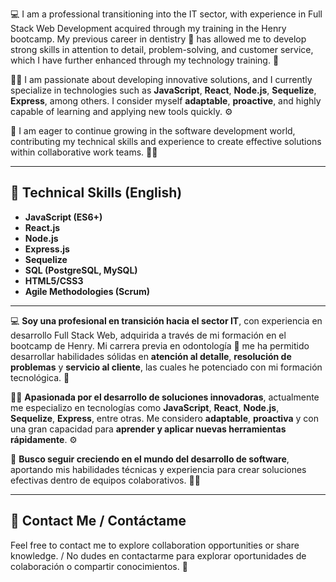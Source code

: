 💻 I am a professional transitioning into the IT sector, with experience in Full Stack Web Development acquired through my training in the Henry bootcamp. My previous career in dentistry 🦷 has allowed me to develop strong skills in attention to detail, problem-solving, and customer service, which I have further enhanced through my technology training. 🚀

👩‍💻 I am passionate about developing innovative solutions, and I currently specialize in technologies such as **JavaScript**, **React**, **Node.js**, **Sequelize**, **Express**, among others. I consider myself **adaptable**, **proactive**, and highly capable of learning and applying new tools quickly. ⚙️

🎯 I am eager to continue growing in the software development world, contributing my technical skills and experience to create effective solutions within collaborative work teams. 🤝✨

---

## 🔧 Technical Skills (English)
- **JavaScript (ES6+)**
- **React.js**
- **Node.js**
- **Express.js**
- **Sequelize**
- **SQL (PostgreSQL, MySQL)**
- **HTML5/CSS3**
- **Agile Methodologies (Scrum)**

---


💻 **Soy una profesional en transición hacia el sector IT**, con experiencia en desarrollo Full Stack Web, adquirida a través de mi formación en el bootcamp de Henry. Mi carrera previa en odontología 🦷 me ha permitido desarrollar habilidades sólidas en **atención al detalle**, **resolución de problemas** y **servicio al cliente**, las cuales he potenciado con mi formación tecnológica. 🚀

👩‍💻 **Apasionada por el desarrollo de soluciones innovadoras**, actualmente me especializo en tecnologías como **JavaScript**, **React**, **Node.js**, **Sequelize**, **Express**, entre otras. Me considero **adaptable**, **proactiva** y con una gran capacidad para **aprender y aplicar nuevas herramientas rápidamente**. ⚙️

🎯 **Busco seguir creciendo en el mundo del desarrollo de software**, aportando mis habilidades técnicas y experiencia para crear soluciones efectivas dentro de equipos colaborativos. 🤝✨

---



## 🌟 Contact Me / Contáctame
Feel free to contact me to explore collaboration opportunities or share knowledge. / No dudes en contactarme para explorar oportunidades de colaboración o compartir conocimientos. 🌟
